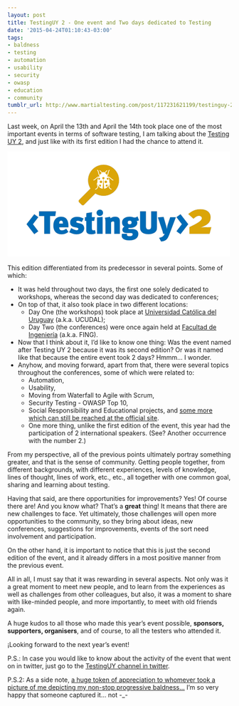 ```yaml
---
layout: post
title: TestingUY 2 - One event and Two days dedicated to Testing
date: '2015-04-24T01:10:43-03:00'
tags:
- baldness
- testing
- automation
- usability
- security
- owasp
- education
- community
tumblr_url: http://www.martialtesting.com/post/117231621199/testinguy-2-one-event-and-two-days-dedicated-to
---
```


Last week, on April the 13th and April the 14th took place one of the most important events in terms of software testing, I am talking about the [Testing UY 2](http://www.testing.uy), and just like with its first edition I had the chance to attend it.

![Testing Uy](/assets/testing-uy.png)

This edition differentiated from its predecessor in several points. Some of which:

- It was held throughout two days, the first one solely dedicated to workshops, whereas the second day was dedicated to conferences;
- On top of that, it also took place in two different locations:
  * Day One (the workshops) took place at [Universidad Católica del Uruguay](http://www.ucu.edu.uy/) (a.k.a. UCUDAL);
  * Day Two (the conferences) were once again held at [Facultad de Ingeniería](http://www.fing.edu.uy/) (a.k.a. FING).
- Now that I think about it, I’d like to know one thing:
Was the event named after Testing UY 2 because it was its second edition? Or was it named like that because the entire event took 2 days? Hmmm… I wonder.
- Anyhow, and moving forward, apart from that, there were several topics throughout the conferences, some of which were related to:
  * Automation,
  * Usability,
  * Moving from Waterfall to Agile with Scrum,
  * Security Testing - OWASP Top 10,
  * Social Responsibility and Educational projects, and [some more which can still be reached at the official site](http://www.testing.uy).
  * One more thing, unlike the first edition of the event, this year had the participation of 2 international speakers. (See? Another occurrence with the number 2.)

From my perspective, all of the previous points ultimately portray something greater, and that is the sense of community. Getting people together, from different backgrounds, with different experiences, levels of knowledge, lines of thought, lines of work, etc., etc., all together with one common goal, sharing and learning about testing.

Having that said, are there opportunities for improvements? Yes! Of course there are! And you know what? That’s a **great** thing! It means that there are new challenges to face. Yet ultimately, those challenges will open more opportunities to the community, so they bring about ideas, new conferences, suggestions for improvements, events of the sort need involvement and participation.

On the other hand, it is important to notice that this is just the second edition of the event, and it already differs in a most positive manner from the previous event.

All in all, I must say that it was rewarding in several aspects. Not only was it a great moment to meet new people, and to learn from the experiences as well as challenges from other colleagues, but also, it was a moment to share with like-minded people, and more importantly, to meet with old friends again.

A huge kudos to all those who made this year’s event possible, **sponsors, supporters, organisers**, and of course, to all the testers who attended it.

¡Looking forward to the next year’s event!

P.S.: In case you would like to know about the activity of the event that went on in twitter, just go to the [TestingUY channel in twitter](https://twitter.com/testinguy).

P.S.2: As a side note, [a huge token of appreciation to whomever took a picture of me depicting my non-stop progressive baldness...](http://www.testing.uy/wp-content/uploads/2015/04/charlas-testinguy-2015-24.jpg) I’m so very happy that someone captured it… not -_-
